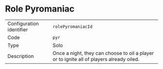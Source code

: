 # Role Pyromaniac

|                          |                                                                                          |
| ------------------------ | ---------------------------------------------------------------------------------------- |
| Configuration identifier | `rolePyromaniacId`                                                                       |
| Code                     | `pyr`                                                                                    |
| Type                     | Solo                                                                                     |
| Description              | Once a night, they can choose to oil a player or to ignite all of players already oiled. |
